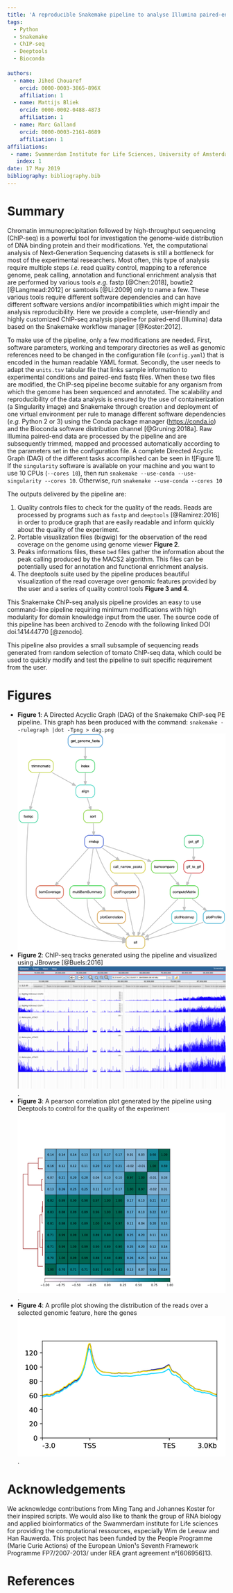 ```yaml
---
title: 'A reproducible Snakemake pipeline to analyse Illumina paired-end data from ChiP-Seq experiments'
tags:
  - Python
  - Snakemake
  - ChIP-seq
  - Deeptools
  - Bioconda

authors:
  - name: Jihed Chouaref
    orcid: 0000-0003-3865-896X
    affiliation: 1
  - name: Mattijs Bliek
    orcid: 0000-0002-0488-4873
    affiliation: 1
  - name: Marc Galland
    orcid: 0000-0003-2161-8689
    affiliation: 1
affiliations:
 - name: Swammerdam Institute for Life Sciences, University of Amsterdam
   index: 1
date: 17 May 2019
bibliography: bibliography.bib
---
```


# Summary

Chromatin immunoprecipitation followed by high-throughput sequencing (ChIP-seq) is a powerful tool for investigation the genome-wide distribution of DNA binding protein and their modifications. Yet, the computational analysis of Next-Generation Sequencing datasets is still a bottleneck for most of the experimental researchers. Most often, this type of analysis require multiple steps _i.e._ read quality control, mapping to a reference genome, peak calling, annotation and functional enrichment analysis that are performed by various tools _e.g._ fastp [@Chen:2018], bowtie2 [@Langmead:2012] or samtools [@Li:2009] only to name a few. These various tools require different software dependencies and can have different software versions and/or incompatibilities which might impair the analysis reproducibility. Here we provide a complete, user-friendly and highly customized ChIP-seq analysis pipeline for paired-end (Illumina) data based on the Snakemake workflow manager [@Koster:2012].

To make use of the pipeline, only a few modifications are needed. First, software parameters, working and temporary directories as well as genomic references need to be changed in the configuration file (`config.yaml`) that is encoded in the human readable YAML format. Secondly, the user needs to adapt the `units.tsv` tabular file that links sample information to experimental conditions and paired-end fastq files. When these two files are modified, the ChIP-seq pipeline become suitable for any organism from which the genome has been sequenced and annotated. The scalability and reproducibility of the data analysis is ensured by the use of containerization (a Singularity image) and Snakemake through creation and deployment of one virtual environment per rule to manage different software dependencies (_e.g._ Python 2 or 3) using the Conda package manager (https://conda.io) and the Bioconda software distribution channel [@Gruning:2018a]. Raw Illumina paired-end data are processed by the pipeline and are subsequently trimmed, mapped and processed automatically according to the parameters set in the configuration file. A complete Directed Acyclic Graph (DAG) of the different tasks accomplished can be seen in ![Figure 1]. If the `singularity` software is available on your machine and you want to use 10 CPUs (`--cores 10`), then run `snakemake --use-conda --use-singularity --cores 10`. Otherwise, run `snakemake --use-conda --cores 10`

The outputs delivered by the pipeline are:  
1. Quality controls files to check for the quality of the reads. Reads are processed by programs such as `fastp` and `deeptools` [@Ramirez:2016] in order to produce graph that are easily readable and inform quickly about the quality of the experiment.
2. Portable visualization files (bigwig) for the observation of the read coverage on the genome using genome viewer **Figure 2**.
3. Peaks informations files, these `bed` files gather the information about the peak calling produced by the MACS2 algorithm. This files can be potentially used for annotation and functional enrichment analysis.
4. The deeptools suite used by the pipeline produces beautiful visualization of the read coverage over genomic features provided by the user and a series of quality control tools **Figure 3 and 4**.

This Snakemake ChIP-seq analysis pipeline provides an easy to use command-line pipeline requiring minimum modifications with high modularity for domain knowledge input from the user. The source code of this pipeline has been archived to Zenodo with the following linked DOI doi.141444770 [@zenodo].

This pipeline also provides a small subsample of sequencing reads generated from random selection of tomato ChIP-seq data, which could be used to quickly modify and test the pipeline to suit specific requirement from the user.


# Figures
- **Figure 1**: A Directed Acyclic Graph (DAG) of the Snakemake ChIP-seq PE pipeline. This graph has been produced with the command: `snakemake --rulegraph |dot -Tpng > dag.png`
![Directed Acyclic Graph of rules](dag.png)
- **Figure 2**: ChIP-seq tracks generated using the pipeline and visualized using JBrowse [@Buels:2016] ![Tracks](genome_viewer.png).
- **Figure 3**: A pearson correlation plot generated by the pipeline using Deeptools to control for the quality of the experiment ![Correlation plot](correlationplot.png).
- **Figure 4**: A profile plot showing the distribution of the reads over a selected genomic feature, here the genes ![Profile plot](profileplot.png).

# Acknowledgements
We acknowledge contributions from Ming Tang and Johannes Koster for their inspired scripts. We would also like to thank the group of RNA biology and applied bioinformatics of the Swammerdam institute for Life sciences for providing the computational ressources, especially Wim de Leeuw and Han Rauwerda.
This project has been funded by the People Programme (Marie Curie Actions) of the European Union¹s Seventh Framework Programme FP7/2007-2013/ under REA grant agreement n°[606956]13.

# References
